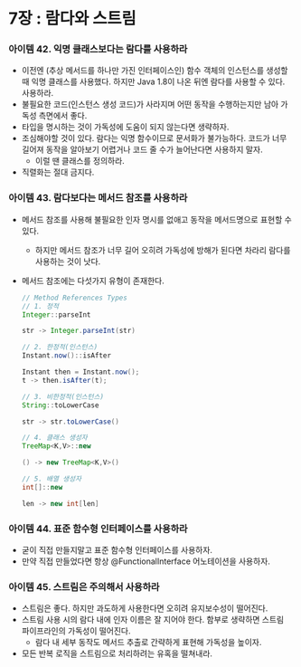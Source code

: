 # 7장 : 람다와 스트림

### 아이템 42. 익명 클래스보다는 람다를 사용하라

- 이전엔 (추상 메서드를 하나만 가진 인터페이스인) 함수 객체의 인스턴스를 생성할 때 익명 클래스를 사용했다. 하지만 Java 1.8이 나온 뒤엔 람다를 사용할 수 있다. 사용하라.
- 불필요한 코드(인스턴스 생성 코드)가 사라지며 어떤 동작을 수행하는지만 남아 가독성 측면에서 좋다.
- 타입을 명시하는 것이 가독성에 도움이 되지 않는다면 생략하자.
- 조심해야할 것이 있다. 람다는 익명 함수이므로 문서화가 불가능하다. 코드가 너무 길어져 동작을 알아보기 어렵거나 코드 줄 수가 늘어난다면 사용하지 말자.
    - 이럴 땐 클래스를 정의하라.
- 직렬화는 절대 금지다.

### 아이템 43. 람다보다는 메서드 참조를 사용하라

- 메서드 참조를 사용해 불필요한 인자 명시를 없애고 동작을 메서드명으로 표현할 수 있다.
    - 하지만 메서드 참조가 너무 길어 오히려 가독성에 방해가 된다면 차라리 람다를 사용하는 것이 낫다.
- 메서드 참조에는 다섯가지 유형이 존재한다.
    
    ```java
    // Method References Types
    // 1. 정적
    Integer::parseInt
    
    str -> Integer.parseInt(str)
    
    // 2. 한정적(인스턴스)
    Instant.now()::isAfter
    
    Instant then = Instant.now();
    t -> then.isAfter(t);
    
    // 3. 비한정적(인스턴스)
    String::toLowerCase
    
    str -> str.toLowerCase()
    
    // 4. 클래스 생성자
    TreeMap<K,V>::new
    
    () -> new TreeMap<K,V>()
    
    // 5. 배열 생성자
    int[]::new
    
    len -> new int[len]
    ```

### 아이템 44. 표준 함수형 인터페이스를 사용하라

- 굳이 직접 만들지말고 표준 함수형 인터페이스를 사용하자.
- 만약 직접 만들었다면 항상 @FunctionalInterface 어노테이션을 사용하자.

### 아이템 45. 스트림은 주의해서 사용하라

- 스트림은 좋다. 하지만 과도하게 사용한다면 오히려 유지보수성이 떨어진다.
- 스트림 사용 시의 람다 내에 인자 이름은 잘 지어야 한다. 함부로 생략하면 스트림 파이프라인의 가독성이 떨어진다.
    - 람다 내 세부 동작도 메서드 추출로 간략하게 표현해 가독성을 높이자.
- 모든 반복 로직을 스트림으로 처리하려는 유혹을 떨쳐내라.
